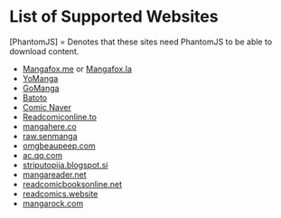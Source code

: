 # List of Supported Websites

[PhantomJS] = Denotes that these sites need PhantomJS to be able to download content.

* [Mangafox.me](http://mangafox.me/) or [Mangafox.la](http://mangafox.la/)
* [YoManga](http://yomanga.co/)
* [GoManga](http://gomanga.co/)
* [Batoto](http://bato.to/)
* [Comic Naver](http://comic.naver.com/index.nhn)
* [Readcomiconline.to](http://readcomiconline.to/)
* [mangahere.co](http://mangahere.co/)
* [raw.senmanga](http://raw.senmanga.com/)
* [omgbeaupeep.com](http://www.omgbeaupeep.com/)
* [ac.qq.com](http://ac.qq.com)
* [striputopija.blogspot.si](http://striputopija.blogspot.si/)
* [mangareader.net](http://www.mangareader.net/)
* [readcomicbooksonline.net](http://readcomicbooksonline.net/)
* [readcomics.website](http://www.readcomics.website/)
* [mangarock.com](https://mangarock.com/)

